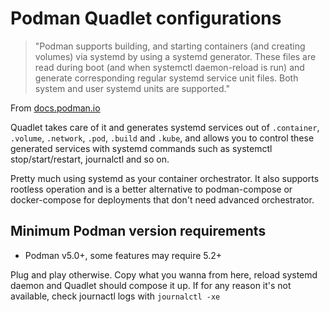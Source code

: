 # Podman Quadlet configurations

> "Podman supports building, and starting containers (and creating volumes) via systemd by using a systemd generator. These files are read during boot (and when systemctl daemon-reload is run) and generate corresponding regular systemd service unit files. Both system and user systemd units are supported."
 
From [docs.podman.io](https://docs.podman.io/en/latest/markdown/podman-systemd.unit.5.html)

Quadlet takes care of it and generates systemd services out of `.container`, `.volume`, `.network`, `.pod`, `.build` and `.kube`, and allows you to control these generated services with systemd commands such as systemctl stop/start/restart, journalctl and so on.

Pretty much using systemd as your container orchestrator. It also supports rootless operation and is a better alternative to podman-compose or docker-compose for deployments that don't need advanced orchestrator.

## Minimum Podman version requirements

- Podman v5.0+, some features may require 5.2+

Plug and play otherwise. Copy what you wanna from here, reload systemd daemon and Quadlet should compose it up. If for any reason it's not available, check journactl logs with `journalctl -xe`
